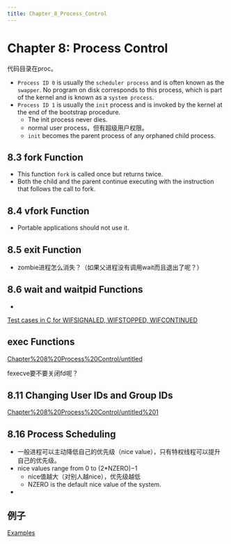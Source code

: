 ```yaml
---
title: Chapter_8_Process_Control
---
```


# Chapter 8: Process Control

代码目录在proc。

- `Process ID 0` is usually the `scheduler process` and is often known as the `swapper`. No program on disk corresponds to this process, which is part of the kernel and is known as a `system process`.
- `Process ID 1` is usually the `init` process and is invoked by the kernel at the end of the bootstrap procedure.
    - The init process never dies.
    - normal user process，但有超级用户权限。
    - `init` becomes the parent process of any orphaned child process.

## 8.3 fork Function

- This function `fork` is called once but returns twice.
- Both the child and the parent continue executing with the instruction that follows the call to fork.

## 8.4 vfork Function

- Portable applications should not use it.

## 8.5 exit Function

- zombie进程怎么消失？（如果父进程没有调用wait而且退出了呢？）

## 8.6 wait and waitpid Functions

- 

[Test cases in C for WIFSIGNALED, WIFSTOPPED, WIFCONTINUED](https://stackoverflow.com/questions/907867/test-cases-in-c-for-wifsignaled-wifstopped-wifcontinued)

## exec Functions

[Chapter%208%20Process%20Control/untitled](Chapter%208%20Process%20Control/untitled)

fexecve要不要关闭fd呢？

## 8.11 Changing User IDs and Group IDs

[Chapter%208%20Process%20Control/untitled%201](Chapter%208%20Process%20Control/untitled%201)

## 8.16 Process Scheduling

- 一般进程可以主动降低自己的优先级（nice value），只有特权线程可以提升自己的优先级。
- nice values range from 0 to (2*NZERO)−1
    - nice值越大（对别人越nice），优先级越低
    - NZERO is the default nice value of the system.
- 

## 例子

[Examples](Chapter%208%20Process%20Control/Examples.csv)